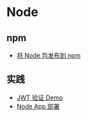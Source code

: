 # Node


## npm

- [将 Node 包发布到 npm](./npm-publish.md)

## 实践

- [JWT 验证 Demo](./jwt-authentication-demo.md)
- [Node App 部署](./node-app-deploy.md)

